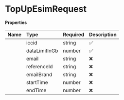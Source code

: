 # TopUpEsimRequest



**Properties**

| Name | Type | Required | Description |
| :-------- | :----------| :----------| :----------|
    | iccid | string | ✅ | ID of the eSIM |
    | dataLimitInGb | number | ✅ | Size of the package in GB. For **limited packages**, the available options are: **0.5, 1, 2, 3, 5, 8, 20GB** (supports `duration` or `startDate` / `endDate`). For **unlimited packages** (available to Region-3), please use **-1** as an identifier (supports `duration` only).  |
    | email | string | ❌ | Email address where the purchase confirmation email will be sent (excluding QR Code & activation steps). |
    | referenceId | string | ❌ | An identifier provided by the partner to link this purchase to their booking or transaction for analytics and debugging purposes. |
    | emailBrand | string | ❌ | Customize the email subject brand. The `emailBrand` parameter cannot exceed 25 characters in length and must contain only letters, numbers, and spaces. This feature is available to platforms with Diamond tier only. |
    | startTime | number | ❌ | Epoch value representing the start time of the package's validity. This timestamp can be set to the current time or any time within the next 12 months. |
    | endTime | number | ❌ | Epoch value representing the end time of the package's validity. End time can be maximum 90 days after Start time. |


